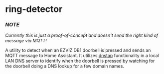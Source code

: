 # ring-detector

### ***NOTE***

*Currently this is just a proof-of-concept and doesn't send the right
kind of message via MQTT!*

A utility to detect when an EZVIZ DB1 doorbell is pressed and sends an MQTT
message to Home Assistant. It utilizes [dnstap](https://dnstap.info/)
functionality in a local LAN DNS server to identify when the doorbell is
pressed by watching for the doorbell doing a DNS lookup for a few domain
names.

